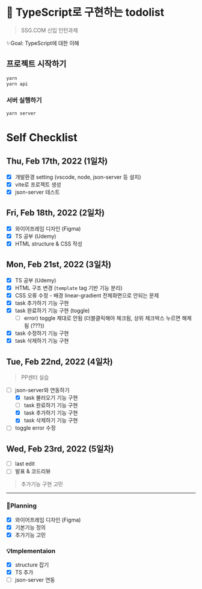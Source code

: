 # 📝 TypeScript로 구현하는 todolist

> SSG.COM 신입 인턴과제

✨Goal: TypeScript에 대한 이해

## 프로젝트 시작하기

```bash
yarn
yarn api
```

### 서버 실행하기

```bash
yarn server
```

# Self Checklist

## Thu, Feb 17th, 2022 (1일차)

- [x] 개발환경 setting (vscode, node, json-server 등 설치)
- [x] vite로 프로젝트 생성
- [x] json-server 테스트

## Fri, Feb 18th, 2022 (2일차)

- [x] 와이어프레임 디자인 (Figma)
- [x] TS 공부 (Udemy)
- [x] HTML structure & CSS 작성

## Mon, Feb 21st, 2022 (3일차)

- [x] TS 공부 (Udemy)
- [x] HTML 구조 변경 (`template` tag 기반 기능 분리)
- [x] CSS 오류 수정 - 배경 linear-gradient 전체화면으로 안되는 문제
- [x] task 추가하기 기능 구현
- [x] task 완료하기 기능 구현 (toggle)
  - [ ] error) toggle 제대로 안됨 (더블클릭해야 체크됨, 상위 체크박스 누르면 해제됨 (???))
- [x] task 수정하기 기능 구현
- [x] task 삭제하기 기능 구현

## Tue, Feb 22nd, 2022 (4일차)

> PP센터 실습

- [ ] json-server와 연동하기
  - [x] task 불러오기 기능 구현
  - [ ] task 완료하기 기능 구현
  - [x] task 추가하기 기능 구현
  - [x] task 삭제하기 기능 구현
- [ ] toggle error 수정

## Wed, Feb 23rd, 2022 (5일차)

- [ ] last edit
- [ ] 발표 & 코드리뷰

> 추가기능 구현 고민

---

### 📃Planning

- [x] 와이어프레임 디자인 (Figma)
- [x] 기본기능 정의
- [x] 추가기능 고민

### 💡Implementaion

- [x] structure 잡기
- [x] TS 추가
- [ ] json-server 연동
